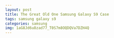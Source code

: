 ```yaml
---
layout: post
title: The Great Old One Samsung Galaxy S9 Case
tags: samsung galaxy s9
categories: samsung
img: 1aG8Jd6u8zad77_T0S7m8OQDQVa7DZH4Q
---
```

